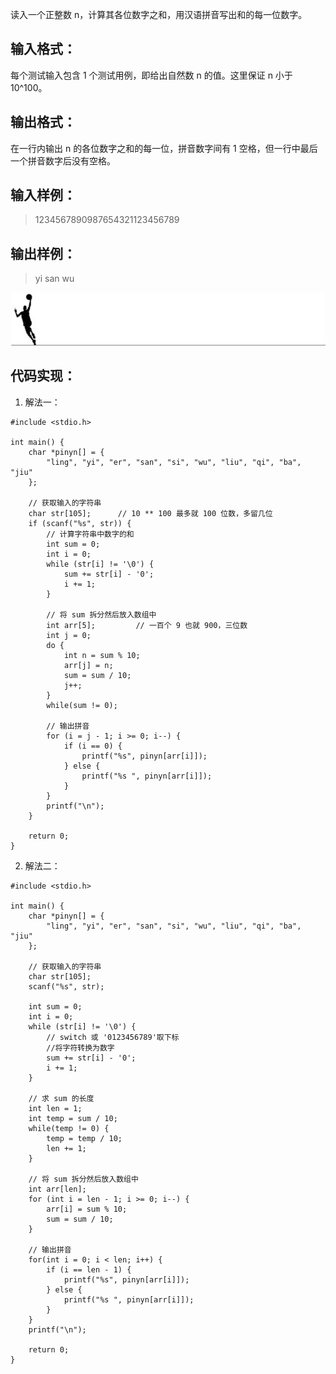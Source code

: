 读入一个正整数 n，计算其各位数字之和，用汉语拼音写出和的每一位数字。

## 输入格式：
每个测试输入包含 1 个测试用例，即给出自然数 n 的值。这里保证 n 小于 10^100。

## 输出格式：
在一行内输出 n 的各位数字之和的每一位，拼音数字间有 1 空格，但一行中最后一个拼音数字后没有空格。

## 输入样例：
>1234567890987654321123456789

## 输出样例：
>yi san wu


![华丽的分割线](./【PAT乙级】1002-写出这个数-(20-分)-C语言实现.assets/17731575-35ca8b672fdfde25.jpg)



## 代码实现：
1. 解法一：
```
#include <stdio.h>

int main() {
    char *pinyn[] = {
        "ling", "yi", "er", "san", "si", "wu", "liu", "qi", "ba", "jiu"
    };

    // 获取输入的字符串
    char str[105];      // 10 ** 100 最多就 100 位数，多留几位
    if (scanf("%s", str)) {
        // 计算字符串中数字的和
        int sum = 0;
        int i = 0;
        while (str[i] != '\0') {
            sum += str[i] - '0';
            i += 1;
        }

        // 将 sum 拆分然后放入数组中
        int arr[5];         // 一百个 9 也就 900，三位数
        int j = 0;
        do {
            int n = sum % 10;
            arr[j] = n;
            sum = sum / 10;
            j++;
        }
        while(sum != 0);

        // 输出拼音
        for (i = j - 1; i >= 0; i--) {
            if (i == 0) {
                printf("%s", pinyn[arr[i]]);
            } else {
                printf("%s ", pinyn[arr[i]]);
            }
        }
        printf("\n");
    }

    return 0;
}
```

2. 解法二：
```
#include <stdio.h>

int main() {
    char *pinyn[] = {
        "ling", "yi", "er", "san", "si", "wu", "liu", "qi", "ba", "jiu"
    };

    // 获取输入的字符串
    char str[105];
    scanf("%s", str);

    int sum = 0;
    int i = 0;
    while (str[i] != '\0') {
        // switch 或 '0123456789'取下标
        //将字符转换为数字
        sum += str[i] - '0';
        i += 1;
    }

    // 求 sum 的长度
    int len = 1;
    int temp = sum / 10;
    while(temp != 0) {
        temp = temp / 10;
        len += 1;
    }

    // 将 sum 拆分然后放入数组中
    int arr[len];
    for (int i = len - 1; i >= 0; i--) {
        arr[i] = sum % 10;
        sum = sum / 10;
    }

    // 输出拼音
    for(int i = 0; i < len; i++) {
        if (i == len - 1) {
            printf("%s", pinyn[arr[i]]);
        } else {
            printf("%s ", pinyn[arr[i]]);
        }
    }
    printf("\n");

    return 0;
}
```
